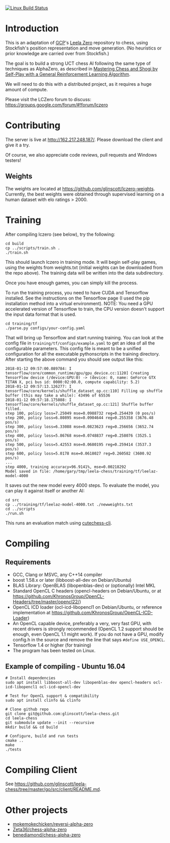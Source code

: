 [![Linux Build Status](https://travis-ci.org/glinscott/leela-chess.svg?branch=master)](https://travis-ci.org/glinscott/leela-chess)

# Introduction

This is an adaptation of [GCP](https://github.com/gcp)'s [Leela Zero](https://github.com/gcp/leela-zero/) repository to chess, using Stockfish's position representation and move generation. (No heuristics or prior knowledge are carried over from Stockfish.)

The goal is to build a strong UCT chess AI following the same type of techniques as AlphaZero, as described in [Mastering Chess and Shogi by Self-Play with a General Reinforcement Learning Algorithm](https://arxiv.org/abs/1712.01815).

We will need to do this with a distributed project, as it requires a huge amount of compute.

Please visit the LCZero forum to discuss: https://groups.google.com/forum/#!forum/lczero

# Contributing

The server is live at http://162.217.248.187/.  Please download the client and give it a try.

Of course, we also appreciate code reviews, pull requests and Windows testers!

## Weights

The weights are located at https://github.com/glinscott/lczero-weights. Currently, the best weights were obtained through supervised learning on a human dataset with elo ratings > 2000.

# Training

After compiling lczero (see below), try the following:
```
cd build
cp ../scripts/train.sh .
./train.sh
```

This should launch lczero in training mode.  It will begin self-play games, using the weights from weights.txt (initial weights can be downloaded from the repo above).  The training data will be written into the data subdirectory.

Once you have enough games, you can simply kill the process.

To run the training process, you need to have CUDA and Tensorflow installed.  See the instructions on the Tensorflow page (I used the pip installation method into a virtual environment).  NOTE: You need a GPU accelerated version of Tensorflow to train, the CPU version doesn't support the input data format that is used.
```
cd training/tf
./parse.py configs/your-config.yaml
```

That will bring up Tensorflow and start running training. You can look at the config file in `training/tf/configs/example.yaml` to get an idea of all the configurable parameters. This config file is meant to be a unified configuration for all the executable pythonscripts in the training directory.  After starting the above command you should see output like this:
```
2018-01-12 09:57:00.089784: I tensorflow/core/common_runtime/gpu/gpu_device.cc:1120] Creating TensorFlow device (/device:GPU:0) -> (device: 0, name: GeForce GTX TITAN X, pci bus id: 0000:02:00.0, compute capability: 5.2)
2018-01-12 09:57:13.126277: I tensorflow/core/kernels/shuffle_dataset_op.cc:110] Filling up shuffle buffer (this may take a while): 43496 of 65536
2018-01-12 09:57:18.175088: I tensorflow/core/kernels/shuffle_dataset_op.cc:121] Shuffle buffer filled.
step 100, policy loss=7.25049 mse=0.0988732 reg=0.254439 (0 pos/s)
step 200, policy loss=6.80895 mse=0.0904644 reg=0.255358 (3676.48 pos/s)
step 300, policy loss=6.33088 mse=0.0823623 reg=0.256656 (3652.74 pos/s)
step 400, policy loss=5.86768 mse=0.0748837 reg=0.258076 (3525.1 pos/s)
step 500, policy loss=5.42553 mse=0.0680195 reg=0.259414 (3537.3 pos/s)
step 600, policy loss=5.0178 mse=0.0618027 reg=0.260582 (3600.92 pos/s)
...
step 4000, training accuracy=96.9141%, mse=0.00218292
Model saved in file: /home/gary/tmp/leela-chess/training/tf/leelaz-model-4000
```

It saves out the new model every 4000 steps.  To evaluate the model, you can play it against itself or another AI:
```
cd src
cp ../training/tf/leelaz-model-4000.txt ./newweights.txt
cd ../scripts
./run.sh
```

This runs an evaluation match using [cutechess-cli](https://github.com/cutechess/cutechess).

# Compiling

## Requirements

* GCC, Clang or MSVC, any C++14 compiler
* boost 1.58.x or later (libboost-all-dev on Debian/Ubuntu)
* BLAS Library: OpenBLAS (libopenblas-dev) or (optionally) Intel MKL
* Standard OpenCL C headers (opencl-headers on Debian/Ubuntu, or at
  https://github.com/KhronosGroup/OpenCL-Headers/tree/master/opencl22/)
* OpenCL ICD loader (ocl-icd-libopencl1 on Debian/Ubuntu, or reference implementation at https://github.com/KhronosGroup/OpenCL-ICD-Loader)
* An OpenCL capable device, preferably a very, very fast GPU, with recent
  drivers is strongly recommended (OpenCL 1.2 support should be enough, even
  OpenCL 1.1 might work). If you do not have a GPU, modify config.h in the
  source and remove the line that says `#define USE_OPENCL`.
* Tensorflow 1.4 or higher (for training)
* The program has been tested on Linux.

## Example of compiling - Ubuntu 16.04

    # Install dependencies
    sudo apt install libboost-all-dev libopenblas-dev opencl-headers ocl-icd-libopencl1 ocl-icd-opencl-dev

    # Test for OpenCL support & compatibility
    sudo apt install clinfo && clinfo

    # Clone github repo
    git clone git@github.com:glinscott/leela-chess.git
    cd leela-chess
    git submodule update --init --recursive
    mkdir build && cd build
    
    # Configure, build and run tests
    cmake ..
    make
    ./tests

# Compiling Client

See https://github.com/glinscott/leela-chess/tree/master/go/src/client/README.md.

# Other projects

* [mokemokechicken/reversi-alpha-zero](https://github.com/mokemokechicken/reversi-alpha-zero)
* [Zeta36/chess-alpha-zero](https://github.com/Zeta36/chess-alpha-zero)
* [benediamond/chess-alpha-zero](https://github.com/benediamond/chess-alpha-zero/)

